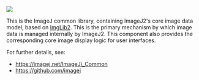 [![](https://travis-ci.org/imagej/imagej-common.svg?branch=master)](https://travis-ci.org/imagej/imagej-common)

This is the ImageJ common library, containing ImageJ2's core image data model,
based on [ImgLib2](http://imglib2.net/). This is the primary mechanism by which
image data is managed internally by ImageJ2. This component also provides the
corresponding core image display logic for user interfaces.

For further details, see:

* https://imagej.net/ImageJ\_Common
* https://github.com/imagej
